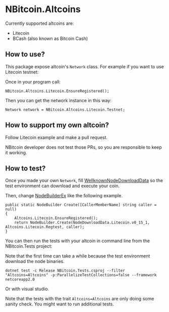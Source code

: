 # NBitcoin.Altcoins

Currently supported altcoins are:

* Litecoin
* BCash (also known as Bitcoin Cash)

## How to use?

This package expose altcoin's `Network` class.
For example if you want to use Litecoin testnet:

Once in your program call:

```
NBitcoin.Altcoins.Litecoin.EnsureRegistered();
```

Then you can get the network instance in this way:

```
Network network = NBitcoin.Altcoins.Litecoin.Testnet;
```

## How to support my own altcoin?

Follow Litecoin example and make a pull request.

NBitcoin developer does not test those PRs, so you are responsible to keep it working.

## How to test?

Once you made your own `Network`, fill [WellknownNodeDownloadData](../NBitcoin.Tests/WellknownNodeDownloadData.cs) so the test environment can download and execute your coin.

Then, change [NodeBuilderEx](../NBitcoin.Tests/NodeBuilderEx.cs) like the following example.

```
public static NodeBuilder Create([CallerMemberName] string caller = null)
{
	Altcoins.Litecoin.EnsureRegistered();
	return NodeBuilder.Create(NodeDownloadData.Litecoin.v0_15_1, Altcoins.Litecoin.Regtest, caller);
}
```

You can then run the tests with your altcoin in command line from the NBitcoin.Tests project:

Note that the first time can take a while because the test environment download the node binaries.

```
dotnet test -c Release NBitcoin.Tests.csproj --filter "Altcoins=Altcoins" -p:ParallelizeTestCollections=false --framework netcoreapp2.0
```

Or with visual studio.

Note that the tests with the trait `Altcoins=Altcoins` are only doing some sanity check. You might want to run additional tests.